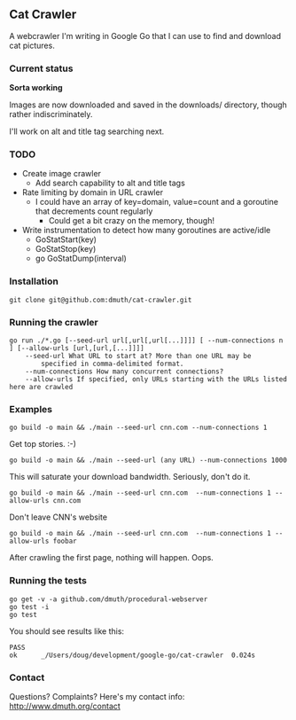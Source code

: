 ## Cat Crawler

A webcrawler I'm writing in Google Go that I can use to find and download cat pictures.


### Current status

**Sorta working** 

Images are now downloaded and saved in the downloads/ directory, though rather indiscriminately.

I'll work on alt and title tag searching next.

### TODO

- Create image crawler
  - Add search capability to alt and title tags
- Rate limiting by domain in URL crawler
	- I could have an array of key=domain, value=count and a goroutine 
		that decrements count regularly
		- Could get a bit crazy on the memory, though!
- Write instrumentation to detect how many goroutines are active/idle
	- GoStatStart(key)
	- GoStatStop(key)
	- go GoStatDump(interval)


### Installation

    git clone git@github.com:dmuth/cat-crawler.git

    
### Running the crawler
	go run ./*.go [--seed-url url[,url[,url[...]]]] [ --num-connections n ] [--allow-urls [url,[url,[...]]]]
		--seed-url What URL to start at? More than one URL may be 
			specified in comma-delimited format.
		--num-connections How many concurrent connections?
		--allow-urls If specified, only URLs starting with the URLs listed here are crawled


### Examples
    go build -o main && ./main --seed-url cnn.com --num-connections 1
Get top stories. :-)

    go build -o main && ./main --seed-url (any URL) --num-connections 1000
This will saturate your download bandwidth. Seriously, don't do it.

    go build -o main && ./main --seed-url cnn.com  --num-connections 1 --allow-urls cnn.com
Don't leave CNN's website

    go build -o main && ./main --seed-url cnn.com  --num-connections 1 --allow-urls foobar
After crawling the first page, nothing will happen.  Oops.


### Running the tests

    go get -v -a github.com/dmuth/procedural-webserver
    go test -i
    go test

You should see results like this:

    PASS
    ok      _/Users/doug/development/google-go/cat-crawler  0.024s


### Contact

Questions? Complaints? Here's my contact info: http://www.dmuth.org/contact



